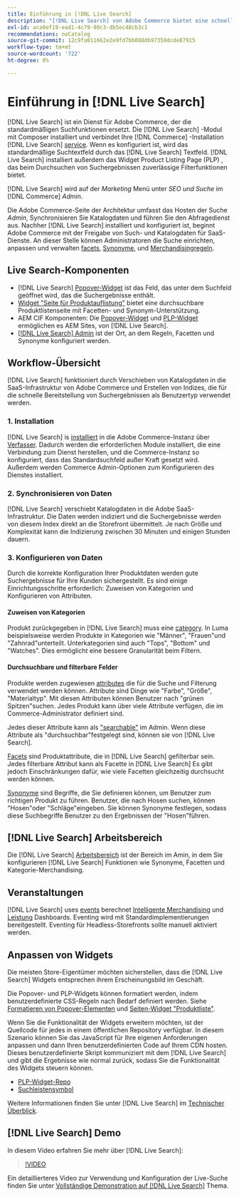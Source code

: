 ```yaml
---
title: Einführung in [!DNL Live Search]
description: "[!DNL Live Search] von Adobe Commerce bietet eine schnelle, relevante und intuitive Sucherfahrung."
exl-id: aca0ef19-ead1-4c79-90c3-db5ec48cb3c1
recommendations: noCatalog
source-git-commit: 12c9fa011662e2e9fd7bb088db97359dcde87915
workflow-type: tm+mt
source-wordcount: '722'
ht-degree: 0%

---
```


# Einführung in [!DNL Live Search]

[!DNL Live Search] ist ein Dienst für Adobe Commerce, der die standardmäßigen Suchfunktionen ersetzt. Die [!DNL Live Search] -Modul mit Composer installiert und verbindet Ihre [!DNL Commerce] -Installation [!DNL Live Search] [service](../landing/saas.md). Wenn es konfiguriert ist, wird das standardmäßige Suchtextfeld durch das [!DNL Live Search] Textfeld. [!DNL Live Search] installiert außerdem das Widget Product Listing Page (PLP) , das beim Durchsuchen von Suchergebnissen zuverlässige Filterfunktionen bietet.

[!DNL Live Search] wird auf der *Marketing* Menü unter *SEO und Suche* im [!DNL Commerce] *Admin*.

Die Adobe Commerce-Seite der Architektur umfasst das Hosten der Suche *Admin*, Synchronisieren Sie Katalogdaten und führen Sie den Abfragedienst aus. Nachher [!DNL Live Search] installiert und konfiguriert ist, beginnt Adobe Commerce mit der Freigabe von Such- und Katalogdaten für SaaS-Dienste. An dieser Stelle können Administratoren die Suche einrichten, anpassen und verwalten [facets](facets.md), [Synonyme](synonyms.md), und [Merchandisingregeln](category-merch.md).

## Live Search-Komponenten

* [!DNL Live Search] [Popover-Widget](storefront-popover.md) ist das Feld, das unter dem Suchfeld geöffnet wird, das die Suchergebnisse enthält.
* [Widget &quot;Seite für Produktauflistung&quot;](plp-styling.md) bietet eine durchsuchbare Produktlistenseite mit Facetten- und Synonym-Unterstützung.
* AEM CIF Komponenten: Die [Popover-Widget](https://experienceleague.adobe.com/docs/experience-manager-cloud-service/content/content-and-commerce/integrations/live-search-popover.html?lang=en) und [PLP-Widget](https://experienceleague.adobe.com/docs/experience-manager-cloud-service/content/content-and-commerce/integrations/live-search-plp.html) ermöglichen es AEM Sites, von [!DNL Live Search].
* [[!DNL Live Search] Admin](workspace.md) ist der Ort, an dem Regeln, Facetten und Synonyme konfiguriert werden.

## Workflow-Übersicht

[!DNL Live Search] funktioniert durch Verschieben von Katalogdaten in die SaaS-Infrastruktur von Adobe Commerce und Erstellen von Indizes, die für die schnelle Bereitstellung von Suchergebnissen als Benutzertyp verwendet werden.

### 1. Installation

[!DNL Live Search] is [installiert](install.md) in die Adobe Commerce-Instanz über [Verfasser](https://getcomposer.org/). Dadurch werden die erforderlichen Module installiert, die eine Verbindung zum Dienst herstellen, und die Commerce-Instanz so konfiguriert, dass das Standardsuchfeld außer Kraft gesetzt wird. Außerdem werden Commerce Admin-Optionen zum Konfigurieren des Dienstes installiert.

### 2. Synchronisieren von Daten

[!DNL Live Search] verschiebt Katalogdaten in die Adobe SaaS-Infrastruktur. Die Daten werden indiziert und die Suchergebnisse werden von diesem Index direkt an die Storefront übermittelt. Je nach Größe und Komplexität kann die Indizierung zwischen 30 Minuten und einigen Stunden dauern.

### 3. Konfigurieren von Daten

Durch die korrekte Konfiguration Ihrer Produktdaten werden gute Suchergebnisse für Ihre Kunden sichergestellt. Es sind einige Einrichtungsschritte erforderlich: Zuweisen von Kategorien und Konfigurieren von Attributen.

#### Zuweisen von Kategorien

Produkt zurückgegeben in [!DNL Live Search] muss eine [category](https://experienceleague.adobe.com/docs/commerce-admin/catalog/categories/categories.html). In Luma beispielsweise werden Produkte in Kategorien wie &quot;Männer&quot;, &quot;Frauen&quot;und &quot;Zahnrad&quot;unterteilt. Unterkategorien sind auch &quot;Tops&quot;, &quot;Bottom&quot; und &quot;Watches&quot;. Dies ermöglicht eine bessere Granularität beim Filtern.

#### Durchsuchbare und filterbare Felder

Produkte werden zugewiesen [attributes](https://experienceleague.adobe.com/docs/commerce-admin/catalog/product-attributes/product-attributes.html) die für die Suche und Filterung verwendet werden können. Attribute sind Dinge wie &quot;Farbe&quot;, &quot;Größe&quot;, &quot;Materialtyp&quot;. Mit diesen Attributen können Benutzer nach &quot;grünen Spitzen&quot;suchen. Jedes Produkt kann über viele Attribute verfügen, die im Commerce-Administrator definiert sind.

Jedes dieser Attribute kann als [&quot;searchable&quot;](https://experienceleague.adobe.com/docs/commerce-admin/catalog/catalog/search/search.html) im Admin. Wenn diese Attribute als &quot;durchsuchbar&quot;festgelegt sind, können sie von [!DNL Live Search].

[Facets](facets.md) sind Produktattribute, die in [!DNL Live Search] gefilterbar sein. Jedes filterbare Attribut kann als Facette in [!DNL Live Search] Es gibt jedoch Einschränkungen dafür, wie viele Facetten gleichzeitig durchsucht werden können.

[Synonyme](synonyms.md) sind Begriffe, die Sie definieren können, um Benutzer zum richtigen Produkt zu führen. Benutzer, die nach Hosen suchen, können &quot;Hosen&quot;oder &quot;Schläge&quot;eingeben. Sie können Synonyme festlegen, sodass diese Suchbegriffe Benutzer zu den Ergebnissen der &quot;Hosen&quot;führen.

## [!DNL Live Search] Arbeitsbereich

Die [!DNL Live Search] [Arbeitsbereich](workspace.md) ist der Bereich im Amin, in dem Sie konfigurieren [!DNL Live Search] Funktionen wie Synonyme, Facetten und Kategorie-Merchandising.

## Veranstaltungen

[!DNL Live Search] uses [events](events.md) berechnet [Intelligente Merchandising](category-merch.md) und [Leistung](performance.md) Dashboards. Eventing wird mit Standardimplementierungen bereitgestellt. Eventing für Headless-Storefronts sollte manuell aktiviert werden.

## Anpassen von Widgets

Die meisten Store-Eigentümer möchten sicherstellen, dass die [!DNL Live Search] Widgets entsprechen ihrem Erscheinungsbild im Geschäft.

Die Popover- und PLP-Widgets können formatiert werden, indem benutzerdefinierte CSS-Regeln nach Bedarf definiert werden. Siehe [Formatieren von Popover-Elementen](storefront-popover-styling.md) und [Seiten-Widget &quot;Produktliste&quot;](plp-styling.md).

Wenn Sie die Funktionalität der Widgets erweitern möchten, ist der Quellcode für jedes in einem öffentlichen Repository verfügbar.
In diesem Szenario können Sie das JavaScript für Ihre eigenen Anforderungen anpassen und dann Ihren benutzerdefinierten Code auf Ihrem CDN hosten. Dieses benutzerdefinierte Skript kommuniziert mit dem [!DNL Live Search] und gibt die Ergebnisse wie normal zurück, sodass Sie die Funktionalität des Widgets steuern können.

* [PLP-Widget-Repo](https://github.com/adobe/storefront-product-listing-page)
* [Suchleistensymbol](https://github.com/adobe/storefront-search-as-you-type)

Weitere Informationen finden Sie unter [!DNL Live Search] im [Technischer Überblick](technical-overview.md).

## [!DNL Live Search] Demo

In diesem Video erfahren Sie mehr über [!DNL Live Search]:

>[!VIDEO](https://video.tv.adobe.com/v/3418679?quality=12&learn=on)

Ein detaillierteres Video zur Verwendung und Konfiguration der Live-Suche finden Sie unter [Vollständige Demonstration auf [!DNL Live Search]](https://experienceleague.adobe.com/docs/commerce-learn/tutorials/getting-started/capabilities/live-search-full-demonstration.html) Thema.
